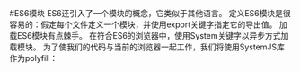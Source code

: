 #ES6模块
ES6还引入了一个模块的概念，它类似于其他语言。 定义ES6模块是很容易的：假定每个文件定义一个模块，并使用export关键字指定它的导出值。
加载ES6模块有点棘手。 在符合ES6的浏览器中，使用System关键字以异步方式加载模块。 为了使我们的代码与当前的浏览器一起工作，我们将使用SystemJS库作为polyfill：